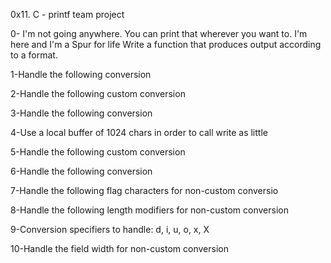 0x11. C - printf team project

0- I'm not going anywhere. You can print that wherever you want to. I'm here and I'm
 a Spur for life
Write a function that produces output according to a format.

1-Handle the following conversion

2-Handle the following custom conversion

3-Handle the following conversion

4-Use a local buffer of 1024 chars in order to call write as little

5-Handle the following custom conversion

6-Handle the following conversion

7-Handle the following flag characters for non-custom conversio

8-Handle the following length modifiers for non-custom conversion

9-Conversion specifiers to handle: d, i, u, o, x, X

10-Handle the field width for non-custom conversion

